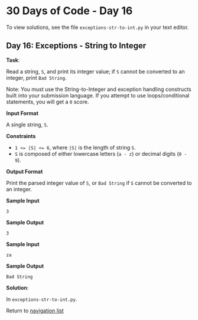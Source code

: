 # 30 Days of Code - Day 16

To view solutions, see the file `exceptions-str-to-int.py` in your text editor.

## Day 16: Exceptions - String to Integer

**Task**:

Read a string, `S`, and print its integer value; if `S` cannot be converted to an integer, print `Bad String`.

Note: You must use the String-to-Integer and exception handling constructs built into your submission language.
If you attempt to use loops/conditional statements, you will get a `0` score.

**Input Format**

A single string, `S`.

**Constraints**

* `1 <= |S| <= 6`, where `|S|` is the length of string `S`.
* `S` is composed of either lowercase letters (`a - z`) or decimal digits (`0 - 9`).

**Output Format**

Print the parsed integer value of `S`, or `Bad String` if `S` cannot be converted to an integer.

**Sample Input**

```
3
```

**Sample Output**

```
3
```

**Sample Input**

```
za
```

**Sample Output**

```
Bad String
```

**Solution**:

In `exceptions-str-to-int.py`.

Return to [navigation list](/README.md "navigation list")
